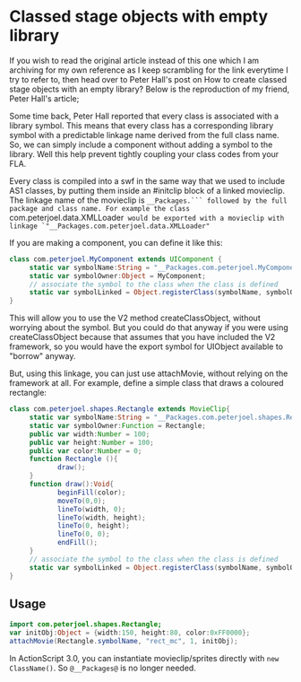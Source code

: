 # Classed stage objects with empty library

If you wish to read the original article instead of this one which I am archiving for my own reference as I keep scrambling for the link everytime I try to refer to, then head over to Peter Hall's post on How to create classed stage objects with an empty library? Below is the reproduction of my friend, Peter Hall's article;

Some time back, Peter Hall reported that every class is associated with a library symbol. This means that every class has a corresponding library symbol with a predictable linkage name derived from the full class name. So, we can simply include a component without adding a symbol to the library. Well this help prevent tightly coupling your class codes from your FLA.

Every class is compiled into a swf in the same way that we used to include AS1 classes, by putting them inside an #initclip block of a linked movieclip. The linkage name of the movieclip is `__Packages.``` followed by the full package and class name. For example the class `com.peterjoel.data.XMLLoader``` would be exported with a movieclip with linkage `"__Packages.com.peterjoel.data.XMLLoader"```

If you are making a component, you can define it like this:

```as
class com.peterjoel.MyComponent extends UIComponent {
	 static var symbolName:String = "__Packages.com.peterjoel.MyComponent";
	 static var symbolOwner:Object = MyComponent;
	 // associate the symbol to the class when the class is defined 
	 static var symbolLinked = Object.registerClass(symbolName, symbolOwner); 
}
```

This will allow you to use the V2 method createClassObject, without worrying about the symbol. But you could do that anyway if you were using createClassObject because that assumes that you have included the V2 framework, so you would have the export symbol for UIObject available to "borrow" anyway. 

But, using this linkage, you can just use attachMovie, without relying on the framework at all. For example, define a simple class that draws a coloured rectangle: 

```as
class com.peterjoel.shapes.Rectangle extends MovieClip{
	 static var symbolName:String = "__Packages.com.peterjoel.shapes.Rectangle";
	 static var symbolOwner:Function = Rectangle;
	 public var width:Number = 100; 
	 public var height:Number = 100; 
	 public var color:Number = 0;
	 function Rectangle (){
			draw();
	 }
	 function draw():Void{
			beginFill(color);
			moveTo(0,0);
			lineTo(width, 0); 
			lineTo(width, height); 
			lineTo(0, height); 
			lineTo(0, 0); 
			endFill();
	 }
	 // associate the symbol to the class when the class is defined 
	 static var symbolLinked = Object.registerClass(symbolName, symbolOwner); 
} 
```

## Usage

```as
import com.peterjoel.shapes.Rectangle;
var initObj:Object = {width:150, height:80, color:0xFF0000};
attachMovie(Rectangle.symbolName, "rect_mc", 1, initObj);
```

In ActionScript 3.0, you can instantiate movieclip/sprites directly with `new ClassName()`. So `@__Packages@` is no longer needed.
